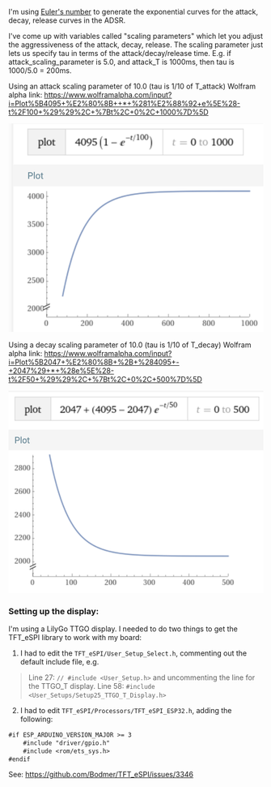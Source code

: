 I'm using [Euler's number](https://en.wikipedia.org/wiki/E_(mathematical_constant)) to generate the exponential curves for the attack, decay, release curves in the ADSR. 

I've come up with variables called "scaling parameters" which let you adjust the aggressiveness of the attack, decay, release. The scaling parameter just lets us specify tau in terms of the attack/decay/release time. E.g. if attack_scaling_parameter is 5.0, and attack_T is 1000ms, then tau is 1000/5.0 = 200ms.

Using an attack scaling parameter of 10.0 (tau is 1/10 of T_attack)
Wolfram alpha link: https://www.wolframalpha.com/input?i=Plot%5B4095+%E2%80%8B++*+%281%E2%88%92+e%5E%28-t%2F100+%29%29%2C+%7Bt%2C+0%2C+1000%7D%5D

![alt text](image.png)

Using a decay scaling parameter of 10.0 (tau is 1/10 of T_decay)
Wolfram alpha link: https://www.wolframalpha.com/input?i=Plot%5B2047+%E2%80%8B+%2B+%284095+-+2047%29+*+%28e%5E%28-t%2F50+%29%29%2C+%7Bt%2C+0%2C+500%7D%5D

![alt text](image-1.png)


### Setting up the display:
I'm using a LilyGo TTGO display. I needed to do two things to get the TFT_eSPI library to work with my board:

1. I had to edit the `TFT_eSPI/User_Setup_Select.h`, commenting out the default include file, e.g.
> Line 27: `// #include <User_Setup.h>`
and uncommenting the line for the TTGO_T display.
> Line 58: `#include <User_Setups/Setup25_TTGO_T_Display.h>`

2. I had to edit `TFT_eSPI/Processors/TFT_eSPI_ESP32.h`, adding the following:
```
#if ESP_ARDUINO_VERSION_MAJOR >= 3
	#include "driver/gpio.h"
	#include <rom/ets_sys.h>
#endif
```
See: https://github.com/Bodmer/TFT_eSPI/issues/3346